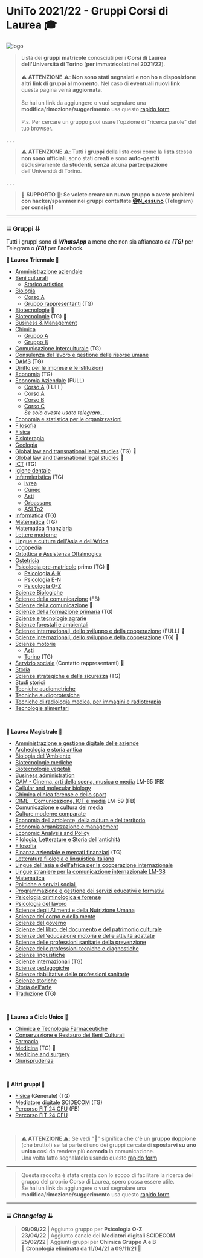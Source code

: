# UniTo 2021/22 - Gruppi Corsi di Laurea 🎓

![logo](https://imgur.com/0j40uci.jpg)


>Lista dei **gruppi matricole** conosciuti per i **Corsi di Laurea dell'Università di Torino** (**per immatricolati nel 2021/22**).<br><br>
>⚠️ **ATTENZIONE** ⚠️:  **Non sono stati segnalati e non ho a disposizione altri link di gruppi al momento.** Nel caso di **eventuali nuovi link** questa pagina verrà **aggiornata**. <br><br>
>Se hai un **link** da aggiungere o vuoi segnalare una **modifica/rimozione/suggerimento** usa questo [rapido form](https://rebrand.ly/form-gruppi-unito)<br><br>
>P.s. Per cercare un gruppo puoi usare l'opzione di "ricerca parole" del tuo browser.

. . .

>⚠️ **ATTENZIONE** ⚠️: Tutti i **gruppi** della lista così come la **lista** stessa **non sono ufficiali**, sono stati **creati** e sono **auto-gestiti** esclusivamente da **studenti**, **senza** alcuna **partecipazione** dell'Università di Torino.


. . .

> 🔺 **SUPPORTO** 🔺: **Se volete creare un nuovo gruppo o avete problemi con hacker/spammer nei gruppi contattate [@N_essuno](https://t.me/N_essuno) (Telegram) per consigli!**


***

### ⇊ Gruppi ⇊

Tutti i gruppi sono di _**WhatsApp**_ a meno che non sia affiancato da _**(TG)**_ per Telegram o _**(FB)**_ per Facebook.

**🔷 Laurea Triennale 🔷**

- [Amministrazione aziendale](https://chat.whatsapp.com/LLkkfUSA7hsDDO6CwMoS8q)
- [Beni culturali](https://chat.whatsapp.com/K7Ppdog1dKPKYEDtxub0Li)
    - [Storico artistico](https://chat.whatsapp.com/GFoI0Kqpay59IR3NAJPZpk?fbclid=IwAR31IIDxfq71y9ZA1sE67qEagemjsnZkNd9IpeqDuhuw25oQZfmC69-UX3w)
- [Biologia](https://chat.whatsapp.com/BgLpb1exS9EEZ3JKugEYK8)
    - [Corso A](https://chat.whatsapp.com/GHdWbvh6zmq01bLIf8NEVg)
    - [Gruppo rappresentanti](https://t.me/joinchat/99rbC3MaidljOWI8) (TG)
- [Biotecnologie](https://chat.whatsapp.com/BXW19GyzyZW2zAJWwueVns) 🔴
- [Biotecnologie](https://t.me/joinchat/sMSOVbaghyczNWE0) (TG) 🔴 
- [Business & Management](https://t.me/joinchat/Hw8Aj8Aj6w42OTY0)
- [Chimica](https://chat.whatsapp.com/H6dapIMRD7zIqQWlMkxGTI)
    - [Gruppo A](https://chat.whatsapp.com/LARlp1GHzcRBp5GMdxGDkE)
    - [Gruppo B](https://chat.whatsapp.com/KVOk6sR37buHBWod438dns)
- [Comunicazione Interculturale](https://t.me/joinchat/45YLF9uz2gM0MGI0) (TG)
- [Consulenza del lavoro e gestione delle risorse umane](https://chat.whatsapp.com/HxftHXnVlue1XoUvluXXCy)
- [DAMS](https://t.me/joinchat/AxczfRzB5Js5YTVk) (TG)
- [Diritto per le imprese e le istituzioni](https://chat.whatsapp.com/Dh7iBWqSFNh857QvfsQfOH)
- [Economia](https://t.me/matricole_economia_21_22) (TG)
- [Economia Aziendale](https://chat.whatsapp.com/LDs8fjiyuXD9J9HPf2T8ts)
(FULL)
    - [Corso A](https://chat.whatsapp.com/CTOooPyArvL9cYzMVVyA2M) (FULL)
    - [Corso A](https://chat.whatsapp.com/HcnqL829V1CEtnOA7HUKVa)
    - [Corso B](https://chat.whatsapp.com/Hgnuvattn1yLqZxfpAnMVM)
    - [Corso C](https://chat.whatsapp.com/KkExjDh5V3kKQTLy7JeJkR)<br>
    *Se solo aveste usato telegram...*
- [Economia e statistica per le organizzazioni](https://chat.whatsapp.com/JUORMUGvO0aH8cgX9oGUJA)
- [Filosofia](https://chat.whatsapp.com/Jxffzbg9SatEdqg3qHuZjv)
- [Fisica](https://chat.whatsapp.com/CMNgnUPNywrG7k3aK9oTal)
- [Fisioterapia](https://chat.whatsapp.com/Eaxh3JcDQEy0DuwWV5HLZh)
- [Geologia](https://chat.whatsapp.com/LCzcv052bdSLkU2CHn81UY)
- [Global law and transnational legal studies](https://t.me/joinchat/fGkT1QE6wpQ0Mzg0) (TG) 🔴
- [Global law and transnational legal studies](https://chat.whatsapp.com/EhDi3WpQwWg0X7yHzPBbZy) 🔴
- [ICT](https://t.me/joinchat/UNvwctKqjT9jMmRk) (TG)
- [Igiene dentale](https://chat.whatsapp.com/JqcgxxsXoZ77rVRw210SMC)
- [Infermieristica](https://t.me/joinchat/ja5tL3Z8ETc1NTk0) (TG)
    - [Ivrea](https://chat.whatsapp.com/HrMmR9DE1q5ELB5wInXAPX)
    - [Cuneo](https://chat.whatsapp.com/HQVNJwOo8vD8AWfMUuLwSS)
    - [Asti](https://chat.whatsapp.com/LoCo21n0sGPJqvQUKCd7NN)
    - [Orbassano](https://chat.whatsapp.com/GzmlPdGRaR69TLYwyKUNyS)
    - [ASLTo2](https://chat.whatsapp.com/IhgQYJEmGLVEiEQ5OUREmG)
- [Informatica](https://bit.ly/3pa8OEQ) (TG)
- [Matematica](https://t.me/mate_torino) (TG)
- [Matematica finanziaria](https://chat.whatsapp.com/KcGz8t3o5IyGJpoNj0Uuvs)
- [Lettere moderne](https://chat.whatsapp.com/Jb6LMVnZVh55cwrXTQlYat)
- [Lingue e culture dell'Asia e dell’Africa](https://chat.whatsapp.com/GtrNVrDLrY17p7eMeeoarX)
- [Logopedia](https://chat.whatsapp.com/KMaxq2sw2cyBLBW7gjs4f7)
- [Ortottica e Assistenza Oftalmogica](https://chat.whatsapp.com/FKevNBuo65s6m5aPqob5BG)
- [Ostetricia](https://chat.whatsapp.com/CmFUuM90lgM4chE6wV4rx3)
- [Psicologia pre-matricole](https://t.me/joinchat/hMNXLXaHH1Y1Mjdk) primo (TG) 🔴
    - [Psicologia A-K](https://chat.whatsapp.com/BxNf3x5lBHrJFpg7GYvvW0)
    - [Psicologia E-N](https://chat.whatsapp.com/E0xNq9MCI9xBxEawRxIHz9)
    - [Psicologia O-Z](https://chat.whatsapp.com/Hmikx7aYWAEI1wbPnjE9aV)
- [Scienze Biologiche](https://chat.whatsapp.com/H3jdlY9xct3EPe482MEA6m)
- [Scienze della comunicazione](https://m.facebook.com/groups/1504053823261257/?ref=share/) (FB)
- [Scienze della comunicazione](https://chat.whatsapp.com/CuBVzH6NBpc33yeyFNLhMB) 🔴
- [Scienze della formazione primaria](https://t.me/spftorino) (TG)
- [Scienze e tecnologie agrarie](https://chat.whatsapp.com/EOwYG2tCIA82cYu0VUAyft)
- [Scienze forestali e ambientali](https://chat.whatsapp.com/DNqiTHDFlLyLnnDVPxIJ0T)
- [Scienze internazionali, dello sviluppo e della cooperazione](https://chat.whatsapp.com/HCwl4yuPhAW7dPpUeOaLP9) (FULL) 🔴 
- [Scienze internazionali, dello sviluppo e della cooperazione](https://t.me/joinchat/Kx2kuZ7IbYUzMmJk) (TG) 🔴
- [Scienze motorie](https://chat.whatsapp.com/DjGobI8N91t7dz8BSFiRGG)
    - [Asti](https://chat.whatsapp.com/CuobjKqRB0I6NNE3r7OeW7)
    - [Torino](https://t.me/joinchat/iqo3W0DR2eRmNjE0) (TG)
- [Servizio sociale](https://t.me/vale_pepper) (Contatto rappresentanti) 🔴
- [Storia](https://chat.whatsapp.com/JKDKUOkQotk3k08LcBSrtB)
- [Scienze strategiche e della sicurezza](https://t.me/joinchat/gUmqcFM_qNxiMzkx) (TG)
- [Studi storici](https://chat.whatsapp.com/JitbH51RaW49jDekyaeiuQ)
- [Tecniche audiometriche](https://chat.whatsapp.com/KbV5IfXiRXX9Xg7FbTtIA3)
- [Tecniche audioprotesiche](https://chat.whatsapp.com/KAC13CDYdNzAkXiBpyLOza)
- [Tecniche di radiologia medica, per immagini e radioterapia](https://chat.whatsapp.com/GjCDZ5ZelE5Jc1QC1LnF3D)
- [Tecnologie alimentari](https://chat.whatsapp.com/LGUHOjUol0JBIcX9EFWbQ6)

<br>

**🔶 Laurea Magistrale 🔶**

- [Amministrazione e gestione digitale delle aziende](https://chat.whatsapp.com/EvGMenS0W5ELJedwhoJTHC)
- [Archeologia e storia antica](https://chat.whatsapp.com/CaLBaEV8UfhCgFF4Ux7BhX)
- [Biologia dell'Ambiente](https://chat.whatsapp.com/Bkl1XSTgwDhG6WatY0RFyV)
- [Biotecnologie mediche](https://chat.whatsapp.com/JL5l1P91VYNE10wAUwA729)
- [Biotecnologie vegetali](https://chat.whatsapp.com/I42yE9HvbC832wzKVY34k1)
- [Business administration](https://chat.whatsapp.com/FDGjTEha2KTIBeFaPZvdfh)
- [CAM - Cinema, arti della scena, musica e media](https://www.facebook.com/groups/1203404990038740/?ref=share) LM-65 (FB)
- [Cellular and molecular biology](https://chat.whatsapp.com/EXuHCIr1Tf9LnLIGMLc6LO?fbclid=IwAR2Q9omc0Xvqj9nMYTD7leqPXmpB6tYLDhkn39pR8QVuIfmm8Oa8mzTNoE8)
- [Chimica clinica forense e dello sport](https://chat.whatsapp.com/CsrDUCoj9PC3LNACJWz2Xn)
- [CIME - Comunicazione, ICT e media](https://www.facebook.com/groups/777004643127452) LM-59 (FB)
- [Comunicazione e cultura dei media](https://chat.whatsapp.com/CbGsxmxxESOLEUbfTIgEqE)
- [Culture moderne comparate](https://chat.whatsapp.com/CxPnWeKawlsKImoSyjBl3E)
- [Economia dell'ambiente, della cultura e del territorio](https://chat.whatsapp.com/KspBctDbIel1Ln3VKb76iF)
- [Economia organizzazione e management](https://chat.whatsapp.com/J4yWUK2mfPA19A9m8cC52v)
- [Economic Analysis and Policy](https://chat.whatsapp.com/HOxhfX1386WLSblAqxCde4)
- [Filologia, Letterature e Storia dell'antichità](https://chat.whatsapp.com/JZ4v9JIMuJuBjYDsvxNL6k)
- [Filosofia](https://chat.whatsapp.com/HKNOisgQVzhFXBmMNFIKFx)
- [Finanza aziendale e mercati finanziari](https://t.me/+gsVR6vcrdZI5ZWY0) (TG)
- [Letteratura filologia e linguistica italiana](https://chat.whatsapp.com/G175DWUGh5XHl97TcFQhL5)
- [Lingue dell'asia e dell'africa per la cooperazione internazionale](https://chat.whatsapp.com/KbpLSgITCj6F81tIXjy9P5)
- [Lingue straniere per la comunicazione internazionale LM-38](https://chat.whatsapp.com/FLPNkQu3Ci9EXN8t7fJbo7)
- [Matematica](https://chat.whatsapp.com/FxjR6bzbL1A6pVhfsd0fVU)
- [Politiche e servizi sociali](https://chat.whatsapp.com/FIKQLwnbsYYAIlTNsI6NNE)
- [Programmazione e gestione dei servizi educativi e formativi](https://chat.whatsapp.com/C2yLSIu3lUEJ7RpJPAtp4D)
- [Psicologia criminologica e forense](https://chat.whatsapp.com/Ebl0yGH8mVW2YIKUqeAiPF)
- [Psicologia del lavoro](https://chat.whatsapp.com/L8ALJ1iOFxf2P2qE1k1uRk)
- [Scienze degli Alimenti e della Nutrizione Umana](https://chat.whatsapp.com/JCV8u3JojSBEMjuHzusAA7)
- [Scienze del corpo e della mente](https://chat.whatsapp.com/L1rbTl3ylidHxkZpZ485Nj)
- [Scienze del governo](https://chat.whatsapp.com/KTxi1eMg2FnBOTKFeXeGEK)
- [Scienze del libro, del documento e del patrimonio culturale](https://chat.whatsapp.com/GvKTKIduFbs8GMHAij046T)
- [Scienze dell'educazione motoria e delle attività adattate](https://chat.whatsapp.com/HUDyONvl6i9EQ1heFjQlB7)
- [Scienze delle professioni sanitarie della prevenzione](https://chat.whatsapp.com/EMRI7qkhAFTI2L5912rhET)
- [Scienze delle professioni  tecniche e diagnostiche](https://chat.whatsapp.com/FG0jJFL7jJp2bgRa0tsZha)
- [Scienze linguistiche](https://chat.whatsapp.com/EkpCFQNC6LqG6jRC8Xkf12)
- [Scienze internazionali](https://t.me/joinchat/R9wRHwdQW6ZlZDhk) (TG)
- [Scienze pedagogiche](https://chat.whatsapp.com/KUNG5737LpoGNji9MI6iQJ)
- [Scienze riabilitative delle professioni sanitarie](https://chat.whatsapp.com/FYebRDetXimI2OpJCKfmq2)
- [Scienze storiche](https://chat.whatsapp.com/Fa3cUbY7hVsFStsHNXhcVx)
- [Storia dell'arte](https://chat.whatsapp.com/BZPfWY28R7E0zgd9lE6gId)
- [Traduzione](https://t.me/joinchat/pW_-4Ip9OaQxODE0) (TG)

<br>

**🔷 Laurea a Ciclo Unico 🔷**

- [Chimica e Tecnologia Farmaceutiche](https://chat.whatsapp.com/BjnRtJlyaIPGK3mw7unkn3)
- [Conservazione e Restauro dei Beni Culturali](https://chat.whatsapp.com/ET2EZVPiFem6Vw4eKLAlGH)
- [Farmacia](https://chat.whatsapp.com/Efla3yRWlRdFKNtNZR6pUf)
- [Medicina](https://t.me/joinchat/K4mrOvHMpCo0MzFk) (TG) 🔴
- [Medicine and surgery](https://chat.whatsapp.com/EhTHwr4YZkjFvEauJkNlsX)
- [Giurisprudenza](https://chat.whatsapp.com/LtZLCJ8e248KFwC0JRZhax)

<br>

**🔶 Altri gruppi 🔶**

- [Fisica](https://t.me/fisicaUNITO) (Generale) (TG)
- [Mediatore digitale SCIDECOM](https://t.me/digitale_scidecom_unito) (TG)
- [Percorso FIT 24 CFU](https://www.facebook.com/groups/1155286824573827/?ref=share) (FB)
- [Percorso FIT 24 CFU](https://chat.whatsapp.com/BshxQAmKbOhBnzCGTOIQJR)

<br>

>**⚠️ ATTENZIONE ⚠️**: Se vedi "🔴" significa che c'è un **gruppo doppione** (che brutto!) se fai parte di uno dei gruppi cercate di **spostarvi su uno unico** così da rendere più **comoda** la comunicazione.<br>
>Una volta fatto segnalatelo usando questo [rapido form](https://rebrand.ly/form-gruppi-unito)

***

>Questa raccolta è stata creata con lo scopo di facilitare la ricerca del gruppo del proprio Corso di Laurea, spero possa essere utile.<br>
>Se hai un **link** da aggiungere o vuoi segnalare una **modifica/rimozione/suggerimento** usa questo [rapido form](https://rebrand.ly/form-gruppi-unito)

***

### ⇊ *Changelog* ⇊

>**09/09/22 |** Aggiunto gruppo per **Psicologia O-Z**<br>
>**23/04/22 |** Aggiunto canale dei **Mediatori digitali SCIDECOM**<br>
>**25/02/22 |** Aggiunti gruppi per **Chimica Gruppo A e B**<br>
>**🔺 Cronologia eliminata da 11/04/21 a 09/11/21 🔺**<br>
